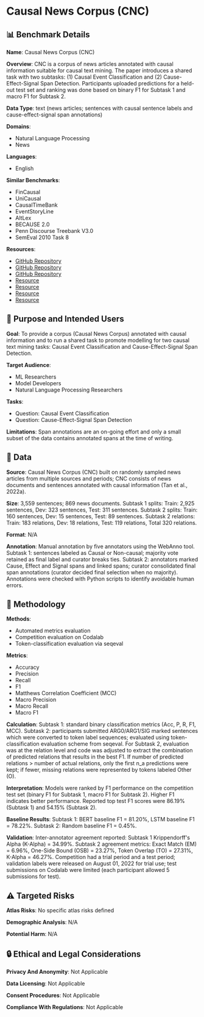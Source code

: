 # Causal News Corpus (CNC)

## 📊 Benchmark Details

**Name**: Causal News Corpus (CNC)

**Overview**: CNC is a corpus of news articles annotated with causal information suitable for causal text mining. The paper introduces a shared task with two subtasks: (1) Causal Event Classification and (2) Cause-Effect-Signal Span Detection. Participants uploaded predictions for a held-out test set and ranking was done based on binary F1 for Subtask 1 and macro F1 for Subtask 2.

**Data Type**: text (news articles; sentences with causal sentence labels and cause-effect-signal span annotations)

**Domains**:
- Natural Language Processing
- News

**Languages**:
- English

**Similar Benchmarks**:
- FinCausal
- UniCausal
- CausalTimeBank
- EventStoryLine
- AltLex
- BECAUSE 2.0
- Penn Discourse Treebank V3.0
- SemEval 2010 Task 8

**Resources**:
- [GitHub Repository](https://github.com/tanfiona/CausalNewsCorpus)
- [GitHub Repository](https://github.com/tanfiona/CausalNewsCorpus/blob/master/random_st2.py)
- [GitHub Repository](https://github.com/chakki-works/seqeval)
- [Resource](https://huggingface.co/spaces/evaluate-metric/seqeval)
- [Resource](https://codalab.lisn.upsaclay.fr/competitions/2299)
- [Resource](https://codalab.lisn.upsaclay.fr/competitions/7046)
- [Resource](https://arxiv.org/abs/2211.12154)

## 🎯 Purpose and Intended Users

**Goal**: To provide a corpus (Causal News Corpus) annotated with causal information and to run a shared task to promote modelling for two causal text mining tasks: Causal Event Classification and Cause-Effect-Signal Span Detection.

**Target Audience**:
- ML Researchers
- Model Developers
- Natural Language Processing Researchers

**Tasks**:
- Question: Causal Event Classification
- Question: Cause-Effect-Signal Span Detection

**Limitations**: Span annotations are an on-going effort and only a small subset of the data contains annotated spans at the time of writing.

## 💾 Data

**Source**: Causal News Corpus (CNC) built on randomly sampled news articles from multiple sources and periods; CNC consists of news documents and sentences annotated with causal information (Tan et al., 2022a).

**Size**: 3,559 sentences; 869 news documents. Subtask 1 splits: Train: 2,925 sentences, Dev: 323 sentences, Test: 311 sentences. Subtask 2 splits: Train: 160 sentences, Dev: 15 sentences, Test: 89 sentences. Subtask 2 relations: Train: 183 relations, Dev: 18 relations, Test: 119 relations, Total 320 relations.

**Format**: N/A

**Annotation**: Manual annotation by five annotators using the WebAnno tool. Subtask 1: sentences labeled as Causal or Non-causal; majority vote retained as final label and curator breaks ties. Subtask 2: annotators marked Cause, Effect and Signal spans and linked spans; curator consolidated final span annotations (curator decided final selection when no majority). Annotations were checked with Python scripts to identify avoidable human errors.

## 🔬 Methodology

**Methods**:
- Automated metrics evaluation
- Competition evaluation on Codalab
- Token-classification evaluation via seqeval

**Metrics**:
- Accuracy
- Precision
- Recall
- F1
- Matthews Correlation Coefficient (MCC)
- Macro Precision
- Macro Recall
- Macro F1

**Calculation**: Subtask 1: standard binary classification metrics (Acc, P, R, F1, MCC). Subtask 2: participants submitted ARG0/ARG1/SIG marked sentences which were converted to token label sequences; evaluated using token-classification evaluation scheme from seqeval. For Subtask 2, evaluation was at the relation level and code was adjusted to extract the combination of predicted relations that results in the best F1. If number of predicted relations > number of actual relations, only the first n_a predictions were kept; if fewer, missing relations were represented by tokens labeled Other (O).

**Interpretation**: Models were ranked by F1 performance on the competition test set (binary F1 for Subtask 1, macro F1 for Subtask 2). Higher F1 indicates better performance. Reported top test F1 scores were 86.19% (Subtask 1) and 54.15% (Subtask 2).

**Baseline Results**: Subtask 1: BERT baseline F1 = 81.20%, LSTM baseline F1 = 78.22%. Subtask 2: Random baseline F1 = 0.45%.

**Validation**: Inter-annotator agreement reported: Subtask 1 Krippendorff's Alpha (K-Alpha) = 34.99%. Subtask 2 agreement metrics: Exact Match (EM) = 6.96%, One-Side Bound (OSB) = 23.27%, Token Overlap (TO) = 27.31%, K-Alpha = 46.27%. Competition had a trial period and a test period; validation labels were released on August 01, 2022 for trial use; test submissions on Codalab were limited (each participant allowed 5 submissions for test).

## ⚠️ Targeted Risks

**Atlas Risks**:
No specific atlas risks defined

**Demographic Analysis**: N/A

**Potential Harm**: N/A

## 🔒 Ethical and Legal Considerations

**Privacy And Anonymity**: Not Applicable

**Data Licensing**: Not Applicable

**Consent Procedures**: Not Applicable

**Compliance With Regulations**: Not Applicable
